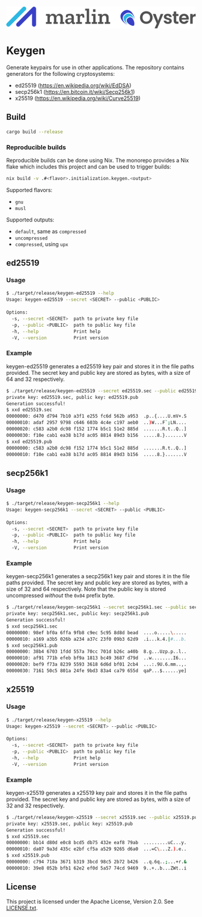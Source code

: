 ![Marlin Oyster Logo](./logo.svg)

# Keygen

Generate keypairs for use in other applications. The repository contains generators for the following cryptosystems:
- ed25519 (https://en.wikipedia.org/wiki/EdDSA)
- secp256k1 (https://en.bitcoin.it/wiki/Secp256k1)
- x25519 (https://en.wikipedia.org/wiki/Curve25519)

## Build

```bash
cargo build --release
```

### Reproducible builds

Reproducible builds can be done using Nix. The monorepo provides a Nix flake which includes this project and can be used to trigger builds:

```bash
nix build -v .#<flavor>.initialization.keygen.<output>
```

Supported flavors:
- `gnu`
- `musl`

Supported outputs:
- `default`, same as `compressed`
- `uncompressed`
- `compressed`, using `upx`

## ed25519

### Usage

```bash
$ ./target/release/keygen-ed25519 --help
Usage: keygen-ed25519 --secret <SECRET> --public <PUBLIC>

Options:
  -s, --secret <SECRET>  path to private key file
  -p, --public <PUBLIC>  path to public key file
  -h, --help             Print help
  -V, --version          Print version
```

### Example

keygen-ed25519 generates a ed25519 key pair and stores it in the file paths provided. The secret key and public key are stored as bytes, with a size of 64 and 32 respectively.

```bash
$ ./target/release/keygen-ed25519 --secret ed25519.sec --public ed25519.pub
private key: ed25519.sec, public key: ed25519.pub
Generation successful!
$ xxd ed25519.sec
00000000: d470 d794 7b10 a3f1 e255 fc6d 562b a953  .p..{....U.mV+.S
00000010: adaf 2957 9798 c646 603b 4c4e c197 aeb0  ..)W...F`;LN....
00000020: c583 a2b0 dc98 f152 1774 b5c1 51e2 885d  .......R.t..Q..]
00000030: f10e cab1 ea38 b17d ac05 8814 89d3 b156  .....8.}.......V
$ xxd ed25519.pub
00000000: c583 a2b0 dc98 f152 1774 b5c1 51e2 885d  .......R.t..Q..]
00000010: f10e cab1 ea38 b17d ac05 8814 89d3 b156  .....8.}.......V
```

## secp256k1

### Usage

```bash
$ ./target/release/keygen-secp256k1 --help
Usage: keygen-secp256k1 --secret <SECRET> --public <PUBLIC>

Options:
  -s, --secret <SECRET>  path to private key file
  -p, --public <PUBLIC>  path to public key file
  -h, --help             Print help
  -V, --version          Print version
```

### Example

keygen-secp256k1 generates a secp256k1 key pair and stores it in the file paths provided. The secret key and public key are stored as bytes, with a size of 32 and 64 respectively. Note that the public key is stored uncompressed _without_ the `0x04` prefix byte.

```bash
$ ./target/release/keygen-secp256k1 --secret secp256k1.sec --public secp256k1.pub
private key: secp256k1.sec, public key: secp256k1.pub
Generation successful!
$ xxd secp256k1.sec 
00000000: 98ef bf0a 6ffa 9fb8 c9ec 5c95 8d8d bead  ....o.....\.....
00000010: a169 a3b5 026b a234 a37c 23f0 09b3 62d9  .i...k.4.|#...b.
$ xxd secp256k1.pub
00000000: 38b4 6703 1fdd 557a 70cc 701d b26c a40b  8.g...Uzp.p..l..
00000010: af91 771b efeb bf9a 1813 bc49 3687 d79d  ..w........I6...
00000020: bef9 f73a 8239 5593 3618 6d6d bf01 2cb4  ...:.9U.6.mm..,.
00000030: 7161 50c5 801a 24fe 9bd3 83a4 ca79 655d  qaP...$......ye]
```

## x25519

### Usage

```bash
$ ./target/release/keygen-x25519 --help
Usage: keygen-x25519 --secret <SECRET> --public <PUBLIC>

Options:
  -s, --secret <SECRET>  path to private key file
  -p, --public <PUBLIC>  path to public key file
  -h, --help             Print help
  -V, --version          Print version
```

### Example

keygen-x25519 generates a x25519 key pair and stores it in the file paths provided. The secret key and public key are stored as bytes, with a size of 32 and 32 respectively.

```bash
$ ./target/release/keygen-x25519 --secret x25519.sec --public x25519.pub
private key: x25519.sec, public key: x25519.pub
Generation successful!
$ xxd x25519.sec
00000000: bb14 d80d e0c8 bcd5 db75 432e eaf8 79ab  .........uC...y.
00000010: da07 9a3d 435c e2bf cf5a a529 9265 d6a0  ...=C\...Z.).e..
$ xxd x25519.pub
00000000: c794 718a 3671 b319 3bcd 98c5 2b72 b426  ..q.6q..;...+r.&
00000010: 39e8 052b bfb1 62e2 ef0d 5a57 74cd 9469  9..+..b...ZWt..i
```

## License

This project is licensed under the Apache License, Version 2.0. See [LICENSE.txt](./LICENSE.txt).
